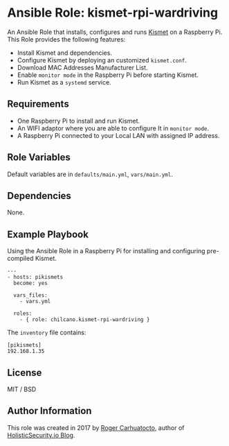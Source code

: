 # Ansible Role: kismet-rpi-wardriving

An Ansible Role that installs, configures and runs [Kismet](http://www.kismetwireless.net) on a Raspberry Pi.
This Role provides the following features:

- Install Kismet and dependencies.
- Configure Kismet by deploying an customized `kismet.conf`.
- Download MAC Addresses Manufacturer List.
- Enable `monitor mode` in the Raspberry Pi before starting Kismet.
- Run Kismet as a `systemd` service.

## Requirements

- One Raspberry Pi to install and run Kismet.
- An WIFI adaptor where you are able to configure It in `monitor mode`.
- A Raspberry Pi connected to your Local LAN with assigned IP address.

## Role Variables

Default variables are in `defaults/main.yml`, `vars/main.yml`.

## Dependencies

None.

## Example Playbook

Using the Ansible Role in a Raspberry Pi for installing and configuring pre-compiled Kismet.

```
---
- hosts: pikismets
  become: yes

  vars_files:
    - vars.yml

  roles:
    - { role: chilcano.kismet-rpi-wardriving }
```

The `inventory` file contains:
```
[pikismets]
192.168.1.35
```


## License

MIT / BSD

## Author Information

This role was created in 2017 by [Roger Carhuatocto](https://www.linkedin.com/in/rcarhuatocto), author of [HolisticSecurity.io Blog](https://holisticsecurity.io).
